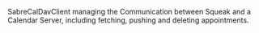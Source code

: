SabreCalDavClient managing the Communication between Squeak and a Calendar Server, including fetching, pushing and deleting appointments.